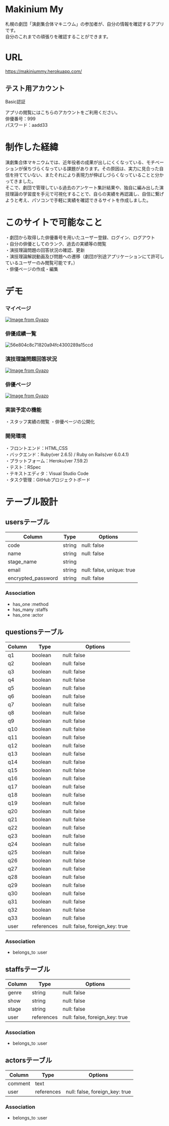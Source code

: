 # Makinium My

札幌の劇団「演劇集合体マキニウム」の参加者が、自分の情報を確認するアプリです。  
自分のこれまでの頑張りを確認することができます。

# URL
https://makiniummy.herokuapp.com/

## テスト用アカウント

Basic認証  

アプリの閲覧にはこちらのアカウントをご利用ください。  
俳優番号：999  
パスワード：aadd33

# 制作した経緯
演劇集合体マキニウムでは、近年役者の成果が出しにくくなっている、モチベーションが保ちづらくなっている課題があります。その原因は、実力に見合った自信を持てていない、またそれにより表現力が伸ばしづらくなっていることと分かってきました。  
そこで、劇団で管理している過去のアンケート集計結果や、独自に編み出した演技理論の学習度を手元で可視化することで、自らの実績を再認識し、自信に繋げようと考え、パソコンで手軽に実績を確認できるサイトを作成しました。

# このサイトで可能なこと
・劇団から取得した俳優番号を用いたユーザー登録、ログイン、ログアウト  
・自分の俳優としてのランク、過去の実績等の閲覧  
・演技理論問題の回答状況の確認、更新  
・演技理論解説動画及び問題への遷移（劇団が別途アプリケーションにて許可しているユーザーのみ閲覧可能です。）  
・俳優ページの作成・編集

# デモ
### マイページ
[![Image from Gyazo](https://i.gyazo.com/bc90453439daf83318e09cc18f512fb2.png)](https://gyazo.com/bc90453439daf83318e09cc18f512fb2)

### 俳優成績一覧
![56e804c8c71820a94fc4300289a15ccd](https://user-images.githubusercontent.com/93413391/148045550-d34aba90-3e1f-4746-a9eb-6bdf0420f699.gif)

### 演技理論問題回答状況
[![Image from Gyazo](https://i.gyazo.com/0f316de35ed0d52e1b711cc5a7ff71d8.jpg)](https://gyazo.com/0f316de35ed0d52e1b711cc5a7ff71d8)

### 俳優ページ
[![Image from Gyazo](https://i.gyazo.com/a354fca44e963aec956b3f33c1097d08.gif)](https://gyazo.com/a354fca44e963aec956b3f33c1097d08)

### 実装予定の機能
・スタッフ実績の閲覧 
・俳優ページの公開化

### 開発環境
・フロントエンド：HTML,CSS  
・バックエンド：Ruby(ver 2.6.5) / Ruby on Rails(ver 6.0.4.1)  
・プラットフォーム：Heroku(ver 7.59.2)  
・テスト：RSpec  
・テキストエディタ：Visual Studio Code  
・タスク管理：GitHubプロジェクトボード  


# テーブル設計

## usersテーブル

| Column             | Type   | Options                   |
|--------------------|--------|---------------------------|
| code               | string | null: false               |
| name               | string | null: false               |
| stage_name         | string |                           |
| email              | string | null: false, unique: true |
| encrypted_password | string | null: false               |

### Association

- has_one  :method
- has_many :staffs
- has_one  :actor

## questionsテーブル

| Column  | Type       | Options                        |
|---------|------------|--------------------------------|
| q1      | boolean    | null: false                    |
| q2      | boolean    | null: false                    |
| q3      | boolean    | null: false                    |
| q4      | boolean    | null: false                    |
| q5      | boolean    | null: false                    |
| q6      | boolean    | null: false                    |
| q7      | boolean    | null: false                    |
| q8      | boolean    | null: false                    |
| q9      | boolean    | null: false                    |
| q10     | boolean    | null: false                    |
| q11     | boolean    | null: false                    |
| q12     | boolean    | null: false                    |
| q13     | boolean    | null: false                    |
| q14     | boolean    | null: false                    |
| q15     | boolean    | null: false                    |
| q16     | boolean    | null: false                    |
| q17     | boolean    | null: false                    |
| q18     | boolean    | null: false                    |
| q19     | boolean    | null: false                    |
| q20     | boolean    | null: false                    |
| q21     | boolean    | null: false                    |
| q22     | boolean    | null: false                    |
| q23     | boolean    | null: false                    |
| q24     | boolean    | null: false                    |
| q25     | boolean    | null: false                    |
| q26     | boolean    | null: false                    |
| q27     | boolean    | null: false                    |
| q28     | boolean    | null: false                    |
| q29     | boolean    | null: false                    |
| q30     | boolean    | null: false                    |
| q31     | boolean    | null: false                    |
| q32     | boolean    | null: false                    |
| q33     | boolean    | null: false                    |
| user    | references | null: false, foreign_key: true |

### Association

- belongs_to :user

## staffsテーブル

| Column | Type       | Options                        |
|--------|------------|--------------------------------|
| genre  | string     | null: false                    |
| show   | string     | null: false                    |
| stage  | string     | null: false                    |
| user   | references | null: false, foreign_key: true |

### Association

- belongs_to :user

## actorsテーブル

| Column  | Type       | Options                        |
|---------|------------|--------------------------------|
| comment | text       |                                |
| user    | references | null: false, foreign_key: true |

### Association

- belongs_to :user

